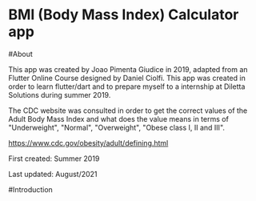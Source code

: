 # BMI (Body Mass Index) Calculator app

#About

This app was created by Joao Pimenta Giudice in 2019, adapted from an Flutter Online Course designed by Daniel Ciolfi. This app was created in order to learn flutter/dart and to prepare myself to a internship at Diletta Solutions during summer 2019.

The CDC website was consulted in order to get the correct values of the Adult Body Mass Index and
what does the value means in terms of "Underweight", "Normal", "Overweight", "Obese class I, II and 
III".

https://www.cdc.gov/obesity/adult/defining.html

First created: Summer 2019

Last updated: August/2021

#Introduction